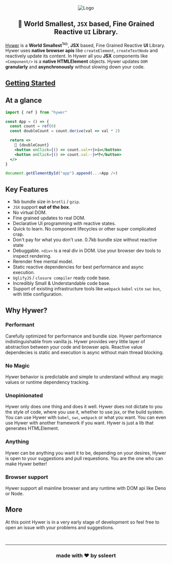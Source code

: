 <div align="center">

![Logo](https://github.com/ssleert/hywer/assets/68077937/e6696b6a-10fb-4df0-9da9-409a675873b6)

## 🥢 **World Smallest**, `JSX` based, Fine Grained Reactive `UI` Library.

</div>

[Hywer](https://github.com/ssleert/hywer) is a **World Smallest**<sup>1kb</sup>, **JSX** based, Fine Grained Reactive **UI** Library.
Hywer uses **native browser apis** like `createElement`, `createTextNode` and reactively update its content. 
In Hywer all you **JSX** components like `<Component/>` is a **native HTMLElement** objects.
Hywer updates `DOM` **granularly** and **asynchronously** without slowing down your code.

## [Getting Started](https://github.com/ssleert/hywer/wiki)

## At a glance
```jsx
import { ref } from "hywer"

const App = () => {
  const count = ref(0)
  const doubleCount = count.derive(val => val * 2)

  return <>
    🧡 {doubleCount}
    <button onClick={() => count.val++}>👍</button>
    <button onClick={() => count.val--}>👎</button>
  </>
}

document.getElementById("app").append(...<App />)
```

## Key Features
- 1kb bundle size in `brotli` / `gzip`.
- `JSX` support **out of the box**.
- No virtual DOM.
- Fine grained updates to real DOM.
- Declarative UI programming with reactive states.
- Quick to learn. No component lifecycles or other super complicated crap.
- Don't pay for what you don't use. 0.7kb bundle size without reactive state
- Debuggable. `<div>` is a real div in DOM. Use your browser dev tools to inspect rendering.
- Rerender free mental model.
- Static reactive dependencies for best performance and async execution.
- `UglifyJS` / `closure compiler` ready code base.
- Incredibly Small & Understandable code base.
- Support of existing infrastructure tools like `webpack` `babel` `vite` `swc` `bun`, with little configuration.

## Why Hywer?
### Performant
Carefully optimized for performance and bundle size. Hywer performance indistinguishable from vanilla js. 
Hywer provides very little layer of abstraction between your code and browser apis.
Reactive value dependecies is static and execution is async without main thread blocking.

### No Magic
Hywer behavior is predictable and simple to understand without any magic values or runtime dependency tracking.

### Unopinionated
Hywer only does one thing and does it well. 
Hywer does not dictate to you the style of code, where you use it, whether to use jsx, or the build system.
You can use Hywer with `babel`, `swc`, `webpack` or what you want.
You can even use Hywer with another framework if you want.
Hywer is just a lib that generates HTMLElement.

### Anything
Hywer can be anything you want it to be, depending on your desires, 
Hywer is open to your suggestions and pull rеquestions. 
You are the one who can make Hywer better!

### Browser support
Hywer support all mainline browser and any runtime with DOM api like Deno or Node.

## More
At this point Hywer is in a very early stage of development so feel free to open an issue with your problems and suggestions.


<div align="center">

<br/>
<hr/>

### made with ❤️ by ssleert
  
</div>
